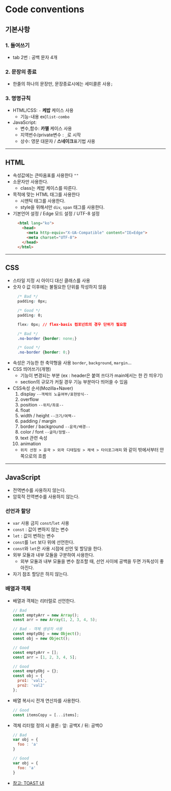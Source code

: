 # Code conventions

## 기본사항
### 1. 들여쓰기 
- tab 2번 : 공백 문자 4개
### 2. 문장의 종료
- 한줄의 하나의 문장만, 문장종료시에는 세미콜론 사용`;`
### 3. 명명규칙
- HTML/CSS: `-` **케밥** 케이스 사용
  - 기능-내용 ex)`list-combo`
- JavaScript: 
  - 변수,함수: **카멜** 케이스 사용
  - 지역번수/private변수 : `_`로 시작
  - 상수: 영문 대문자 / **스네이크**표기법 사용  
  
---

## HTML    
- 속성값에는 큰따옴표를 사용한다 `""`
- 소문자만 사용한다.
  - class는 케밥 케이스를 따른다.
- 목적에 맞는 HTML 태그를 사용한다
  - 시맨틱 태그를 사용한다.
  - style을 위해서만 `div`, `span` 태그를 사용한다.
- 기본언어 설정 / Edge 모드 설정 / UTF-8 설정
  ```html
    <html lang="ko">
      <head>
        <meta http-equiv="X-UA-Compatible" content="IE=Edge">
        <meta charset="UTF-8">
      </head>
    </html>
  ```

---

## CSS
- 스타일 지정 시 아이디 대신 클래스를 사용
- 숫자 0 값 이후에는 불필요한 단위를 작성하지 않음
  ```css
    /* Bad */
    padding: 0px;

    /* Good */
    padding: 0;

    flex: 0px; // flex-basis 컴포넌트의 경우 단위가 필요함

    /* Bad */
    .no-border {border: none;}

    /* Good */
    .no-border {border: 0;}
  ```
- 속성은 가능한 한 축약형을 사용 `border`, `background`, `margin`...
- CSS 띄어쓰기(개행)
    - 기능이 변경되는 부분 (ex : header은 붙여 쓰다가 main에서는 한 칸 띄우기)
    - section의 규모가 커질 경우 기능 부분마다 띄어쓸 수 있음
- CSS속성 순서(Mozilla+Naver)
  1. display `--객체의 노출여부/표현방식--`
  2. overflow
  3. position `--위치/좌표--`
  4. float
  5. width / height `--크기/여백--`
  6. padding / margin
  7. border / background `--윤곽/배경--`
  8. color / font `--글자/정렬--`
  9. text 관련 속성
  10. animation
  - `위치 선정 > 윤곽 > 외곽 디테일링 > 채색 > 타이포그래피` 와 같이 밖에서부터 안쪽으로의 흐름

---

## JavaScript
  - 전역변수를 사용하지 않는다.
  - 암묵적 전역변수를 사용하지 않는다.

### 선언과 할당
  - `var` 사용 금지 `const`/`let` 사용
  - `const` : 값이 변하지 않는 변수 
  - `let` : 값이 변하는 변수
  - `const`를 `let` 보다 위에 선언한다.
  - `const`와 `let`은 사용 시점에 선언 및 할당을 한다.
  - 외부 모듈과 내부 모듈을 구분하여 사용한다.
    - 외부 모듈과 내부 모듈을 변수 참조할 때, 선언 사이에 공백을 두면 가독성이 좋아진다.
  - 자기 참조 할당은 하지 않는다.

### 배열과 객체
  - 배열과 객체는 리터럴로 선언한다.
    ```js
    // Bad
    const emptyArr = new Array();
    const arr = new Array(1, 2, 3, 4, 5);

    // Bad - 객체 생성자 사용
    const emptyObj = new Object();
    const obj = new Object();

    // Good
    const emptyArr = [];
    const arr = [1, 2, 3, 4, 5];

    // Good
    const emptyObj = {};
    const obj = {
      pro1: 'val1', 
      pro2: 'val2'
    };
    ```
  - 배열 복사시 전개 연산자를 사용한다.
    ```js
    // Good
    const itemsCopy = [...items];
    ```
  - 객체 리터럴 정의 시 콜론`:` 앞: 공백X /  뒤: 공백O
    ```js
    // Bad
    var obj = {
      foo : 'a'
    }

    // Good
    var obj = {
      foo: 'a'
    }
    ```


- [참고: TOAST UI](https://ui.toast.com/fe-guide/)